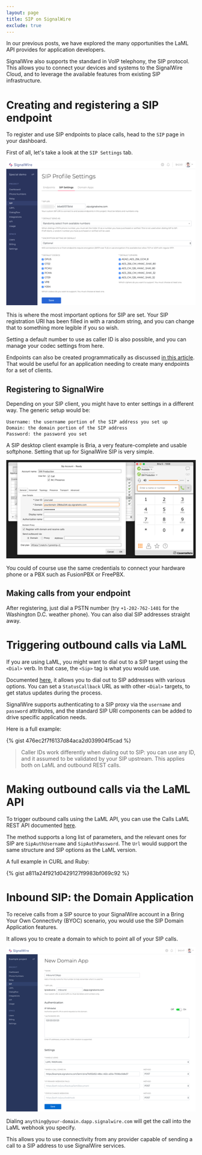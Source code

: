 ```yaml
---
layout: page
title: SIP on SignalWire
exclude: true
---
```


In our previous posts, we have explored the many opportunities the LaML API provides for application developers.

SignalWire also supports the standard in VoIP telephony, the SIP protocol. This allows you to connect your devices and systems to the SignalWire Cloud, and to leverage the available features from existing SIP infrastructure.

# Creating and registering a SIP endpoint

To register and use SIP endpoints to place calls, head to the `SIP` page in your dashboard.

First of all, let's take a look at the `SIP Settings` tab.

![SignalWire SIP Profile Settings](/assets/sip_profile_settings.png)

This is where the most important options for SIP are set. Your SIP registration URI has been filled in with a random string, and you can change that to something more legible if you so wish.

Setting a default number to use as caller ID is also possible, and you can manage your codec settings from here.

Endpoints can also be created programmatically as discussed [in this article](https://signalwire.com/blogs/product/programmable-sip-connectivity-and-routing). That would be useful for an application needing to create many endpoints for a set of clients.

## Registering to SignalWire

Depending on your SIP client, you might have to enter settings in a different way. The generic setup would be:

```
Username: the username portion of the SIP address you set up
Domain: the domain portion of the SIP address
Password: the password you set
```

A SIP desktop client example is Bria, a very feature-complete and usable softphone. Setting that up for SignalWire SIP is very simple.

![SignalWire SIP Bria Settings](/assets/bria_settings.png)

You could of course use the same credentials to connect your hardware phone or a PBX such as FusionPBX or FreePBX.

## Making calls from your endpoint

After registering, just dial a PSTN number (try `+1-202-762-1401` for the Washington D.C. weather phone). You can also dial SIP addresses straight away.


# Triggering outbound calls via LaML

If you are using LaML, you might want to dial out to a SIP target using the `<Dial>` verb. In that case, the `<Sip>` tag is what you would use.

Documented [here](https://docs.signalwire.com/topics/laml-xml/#voice-laml-dial-sip), it allows you to dial out to SIP addresses with various options. You can set a `StatusCallback` URL as with other `<Dial>` targets, to get status updates during the process.

SignalWire supports authenticating to a SIP proxy via the `username` and `password` attributes, and the standard SIP URI components can be added to drive specific application needs.

Here is a full example:

{% gist 476ec2f7f6137d84aca2d039904f5cad %}

> Caller IDs work differently when dialing out to SIP: you can use any ID, and it assumed to be validated by your SIP upstream. This applies both on LaML and outbound REST calls.

# Making outbound calls via the LaML API

To trigger outbound calls using the LaML API, you can use the Calls LaML REST API documented [here](https://docs.signalwire.com/topics/laml-api/#api-reference-calls-create-a-call).

The method supports a long list of parameters, and the relevant ones for SIP are `SipAuthUsername` and `SipAuthPassword`. The `Url` would support the same structure and SIP options as the LaML version.

A full example in CURL and Ruby:

{% gist a811a24f921d0429127f9983bf069c92 %}

# Inbound SIP: the Domain Application

To receive calls from a SIP source to your SignalWire account in a Bring Your Own Connectivty (BYOC) scenario, you would use the SIP Domain Application features.

It allows you to create a domain to which to point all of your SIP calls.

![Setting up a Domain App](/assets/creating_domain_app.png)

Dialing `anything@your-domain.dapp.signalwire.com` will get the call into the LaML webhook you specify.

This allows you to use connectivity from any provider capable of sending a call to a SIP address to use SignalWire services.